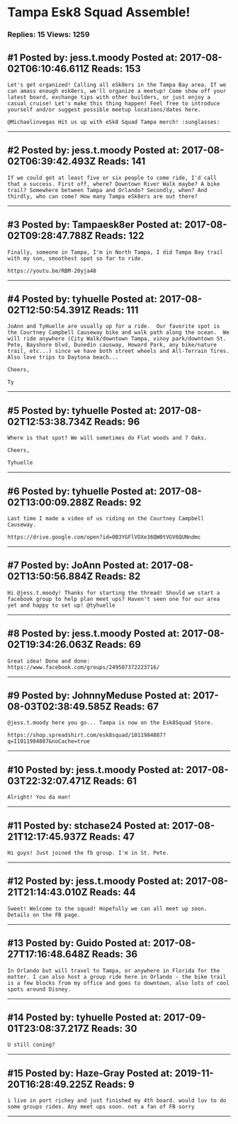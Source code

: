 # Tampa Esk8 Squad Assemble!

### Replies: 15 Views: 1259

## \#1 Posted by: jess.t.moody Posted at: 2017-08-02T06:10:46.611Z Reads: 153

```
Let's get organized! Calling all eSk8ers in the Tampa Bay area. If we can amass enough esk8ers, we'll organize a meetup! Come show off your latest board, exchange tips with other builders, or just enjoy a casual cruise! Let's make this thing happen! Feel free to introduce yourself and/or suggest possible meetup locations/dates here.

@Michaelinvegas Hit us up with eSk8 Squad Tampa merch! :sunglasses:
```

---
## \#2 Posted by: jess.t.moody Posted at: 2017-08-02T06:39:42.493Z Reads: 141

```
If we could get at least five or six people to come ride, I'd call that a success. First off, where? Downtown River Walk maybe? A bike trail? Somewhere between Tampa and Orlando? Secondly, when? And thirdly, who can come? How many Tampa eSk8ers are out there?
```

---
## \#3 Posted by: Tampaesk8er Posted at: 2017-08-02T09:28:47.788Z Reads: 122

```
Finally, someone in Tampa, I'm in North Tampa, I did Tampa Bay trail with my son, smoothest spot so far to ride.

https://youtu.be/RBM-20yja48
```

---
## \#4 Posted by: tyhuelle Posted at: 2017-08-02T12:50:54.391Z Reads: 111

```
JoAnn and TyHuelle are usually up for a ride.  Our favorite spot is the Courtney Campbell Causeway bike and walk path along the ocean.  We will ride anywhere (City Walk/downtown Tampa, vinoy park/downtown St. Pete, Bayshore blvd, Dunedin causway, Howard Park, any bike/nature trail, etc...) since we have both street wheels and All-Terrain Tires.  Also love trips to Daytona beach...

Cheers,

Ty
```

---
## \#5 Posted by: tyhuelle Posted at: 2017-08-02T12:53:38.734Z Reads: 96

```
Where is that spot? We will sometimes do Flat woods and 7 Oaks.

Cheers,

Tyhuelle
```

---
## \#6 Posted by: tyhuelle Posted at: 2017-08-02T13:00:09.288Z Reads: 92

```
Last time I made a video of us riding on the Courtney Campbell Causeway.

https://drive.google.com/open?id=0B3YGFlVOXe36QW0tVGV6QUNndmc
```

---
## \#7 Posted by: JoAnn Posted at: 2017-08-02T13:50:56.884Z Reads: 82

```
Hi @jess.t.moody! Thanks for starting the thread! Should we start a facebook group to help plan meet ups? Haven't seen one for our area yet and happy to set up! @tyhuelle
```

---
## \#8 Posted by: jess.t.moody Posted at: 2017-08-02T19:34:26.063Z Reads: 69

```
Great idea! Done and done: https://www.facebook.com/groups/249507372223716/
```

---
## \#9 Posted by: JohnnyMeduse Posted at: 2017-08-03T02:38:49.585Z Reads: 67

```
@jess.t.moody here you go... Tampa is now on the Esk8Squad Store.

https://shop.spreadshirt.com/esk8squad/1011984887?q=I1011984887&noCache=true
```

---
## \#10 Posted by: jess.t.moody Posted at: 2017-08-03T22:32:07.471Z Reads: 61

```
Alright! You da man!
```

---
## \#11 Posted by: stchase24 Posted at: 2017-08-21T12:17:45.937Z Reads: 47

```
Hi guys! Just joined the fb group. I'm in St. Pete.
```

---
## \#12 Posted by: jess.t.moody Posted at: 2017-08-21T21:14:43.010Z Reads: 44

```
Sweet! Welcome to the squad! Hopefully we can all meet up soon. Details on the FB page.
```

---
## \#13 Posted by: Guido Posted at: 2017-08-27T17:16:48.648Z Reads: 36

```
In Orlando but will travel to Tampa, or anywhere in Florida for the matter. I can also host a group ride here in Orlando - the bike trail is a few blocks from my office and goes to downtown, also lots of cool spots around Disney.
```

---
## \#14 Posted by: tyhuelle Posted at: 2017-09-01T23:08:37.217Z Reads: 30

```
U still coning?
```

---
## \#15 Posted by: Haze-Gray Posted at: 2019-11-20T16:28:49.225Z Reads: 9

```
i live in port richey and just finished my 4th board. would luv to do some groups rides. Any meet ups soon. not a fan of FB sorry
```

---
